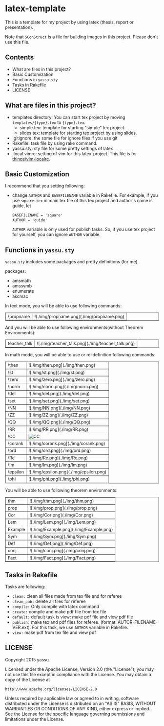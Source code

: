 latex-template
================

This is a template for my project by using latex (thesis, report or presentation).

Note that `SConStruct` is a file for building images in this project.
Please don't use this file.

Contents
----------

* What are files in this project?
* Basic Customization
* Functions in `yassu.sty`
* Tasks in Rakefile
* LICENSE

What are files in this project?
---------------------------------

* templates directory: You can start tex project by moving `templates/{type}.tex` to `{type}.tex`.
  - simple.tex: template for starting "simple" tex project.
  - slides.tex: template for starting tex project by using slides.
* .gitignore: the some file for ignore files if you use git
* Rakefile: task file by using rake command.
* yassu.sty: sty file for some pretty settings of latex
* .local.vimrc: setting of vim for this latex-project. This file is for
    [thinca/vim-localrc](https://github.com/thinca/vim-localrc).

Basic Customization
---------------------

I recommend that you setting following:

* change `AUTHOR` and `BASEFILENAME` variable in Rakefile.
  For example, if you use `square.tex` in main tex file of this tex project and
  author's name is guide, let

  ```
  BASEFILENAME = 'square'
  AUTHOR = 'guide'
  ```

  `AUTHOR` variable is only used for publish tasks.
  So, if you use tex project for yourself, you can ignore `AUTHOR` variable.

Functions in `yassu.sty`
--------------------------

`yassu.sty` includes some packages and pretty definitions (for me).

packages:
  * amsmath
  * amssymb
  * enumerate
  * ascmac

In text mode, you will be able to use following commands:

<table border>
<tr>
  <td> \propname </td>
  <td> ![./img/propname.png](./img/propname.png)</td>
</tr>
</table>

And you will be able to use following environments(without Theorem Environments):

<table border>
<tr>
  <td> teacher_talk </td>
  <td> ![./img/teacher_talk.png](./img/teacher_talk.png)</td>
</tr>
</table>

In math mode, you will be able to use or re-definition following commands:

<table border>
<tr>
  <td> \then </td>
  <td> ![./img/then.png](./img/then.png) </td>
</tr>
<tr>
  <td> \st </td>
  <td> ![./img/st.png](./img/st.png) </td>
</tr>
<tr>
  <td> \zero </td>
  <td> ![./img/zero.png](./img/zero.png) </td>
</tr>
<tr>
  <td> \norm </td>
  <td> ![./img/norm.png](./img/norm.png) </td>
</tr>
<tr>
  <td> \del </td>
  <td> ![./img/del.png](./img/del.png) </td>
</tr>
<tr>
  <td> \set </td>
  <td> ![./img/set.png](./img/set.png) </td>
</tr>
<tr>
  <td> \NN </td>
  <td> ![./img/NN.png](./img/NN.png) </td>
</tr>
<tr>
  <td> \ZZ </td>
  <td> ![./img/ZZ.png](./img/ZZ.png) </td>
</tr>
<tr>
  <td> \QQ </td>
  <td> ![./img/QQ.png](./img/QQ.png) </td>
</tr>
<tr>
  <td> \RR </td>
  <td> ![./img/RR.png](./img/RR.png) </td>
</tr>
<tr>
  <td> \CC </td>
  <td> <img src="http://i.imgur.com/msovQvj.png" alt="CC" title="CC"> </td>
</tr>
<tr>
  <td> \corank </td>
  <td> ![./img/corank.png](./img/corank.png) </td>
</tr>
<tr>
  <td> \ord </td>
  <td> ![./img/ord.png](./img/ord.png) </td>
</tr>
<tr>
  <td> \Re </td>
  <td> ![./img/Re.png](./img/Re.png) </td>
</tr>
<tr>
  <td> \Im </td>
  <td> ![./img/Im.png](./img/Im.png) </td>
</tr>
<tr>
  <td> \epsilon </td>
  <td> ![./img/epsilon.png](./img/epsilon.png) </td>
</tr>
<tr>
  <td> \phi </td>
  <td> ![./img/phi.png](./img/phi.png) </td>
</tr>
</table>

You will be able to use following theorem environments:

<table border>
<tr>
  <td> thm </td>
  <td> ![./img/thm.png](./img/thm.png) </td>
</tr>
<tr>
  <td> prop </td>
  <td> ![./img/prop.png](./img/prop.png) </td>
</tr>
<tr>
  <td> Cor</td>
  <td> ![./img/Cor.png](./img/Cor.png) </td>
</tr>
<tr>
  <td> Lem </td>
  <td> ![./img/Lem.png](./img/Lem.png) </td>
</tr>
<tr>
  <td> Example </td>
  <td> ![./img/Example.png](./img/Example.png) </td>
</tr>
<tr>
  <td> Sym </td>
  <td> ![./img/Sym.png](./img/Sym.png) </td>
</tr>
<tr>
  <td> Def </td>
  <td> ![./img/Def.png](./img/Def.png) </td>
</tr>
<tr>
  <td> conj</td>
  <td> ![./img/conj.png](./img/conj.png) </td>
</tr>
<tr>
  <td> Fact </td>
  <td> ![./img/Fact.png](./img/Fact.png) </td>
</tr>
</table>

Tasks in Rakefile
-------------------

Tasks are following:
  * `clean:` clean all files made from tex file and for referee
  * `clean_pub:` delete all files for referee
  * `compile:` Only compile with latex command
  * `create:` compile and make pdf file from tex file
  * `default:` default task is view: make pdf file and view pdf file
  * `publish:` make tex and pdf files for referee. (format: AUTOR-FILENAME-VER.ext).  For this task, we use `AUTHOR` variable in Rakefile.
  * `view:` make pdf from tex file and view pdf

LICENSE
---------

Copyright 2015 yassu

Licensed under the Apache License, Version 2.0 (the "License");
you may not use this file except in compliance with the License.
You may obtain a copy of the License at

    http://www.apache.org/licenses/LICENSE-2.0

Unless required by applicable law or agreed to in writing, software
distributed under the License is distributed on an "AS IS" BASIS,
WITHOUT WARRANTIES OR CONDITIONS OF ANY KIND, either express or implied.
See the License for the specific language governing permissions and
limitations under the License.
